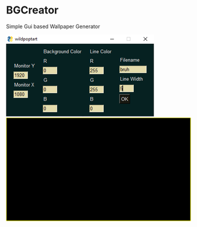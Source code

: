 # BGCreator
Simple Gui based Wallpaper Generator

![alt text](https://github.com/stanb0/BGCreator/blob/main/example.png?raw=true)
![alt text](https://github.com/stanb0/BGCreator/blob/main/exmaple_output.png?raw=true)
